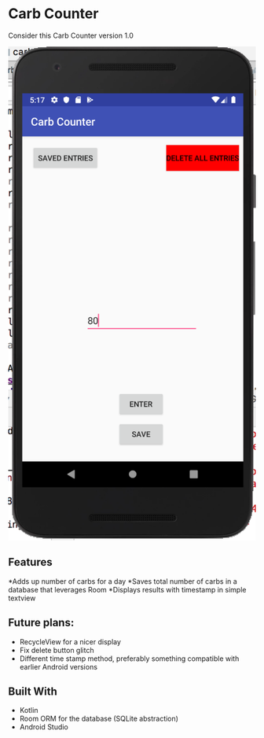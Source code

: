 # Carb Counter

Consider this Carb Counter version 1.0

![Simple Image](simpleimage.png)

## Features

*Adds up number of carbs for a day
*Saves total number of carbs in a database that leverages Room
*Displays results with timestamp in simple textview

## Future plans:

* RecycleView for a nicer display
* Fix delete button glitch
* Different time stamp method, preferably something compatible with earlier Android versions


## Built With

* Kotlin
* Room ORM for the database (SQLite abstraction)
* Android Studio
